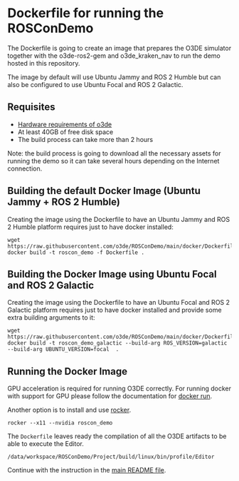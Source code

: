 # Dockerfile for running the ROSConDemo


The Dockerfile is going to create an image that prepares the O3DE simulator
together with the o3de-ros2-gem and o3de_kraken_nav to run the demo hosted
in this repository.

The image by default will use Ubuntu Jammy and ROS 2 Humble but can also
be configured to use Ubuntu Focal and ROS 2 Galactic.

## Requisites

 * [Hardware requirements of o3de](https://www.o3de.org/docs/welcome-guide/requirements/)
 * At least 40GB of free disk space
 * The build process can take more than 2 hours

Note: the build process is going to download all the necessary assets for running
the demo so it can take several hours depending on the Internet connection.

## Building the default Docker Image (Ubuntu Jammy + ROS 2 Humble)

Creating the image using the Dockerfile to have an Ubuntu Jammy and ROS 2
Humble platform requires just to have docker installed:

```
wget https://raw.githubusercontent.com/o3de/ROSConDemo/main/docker/Dockerfile
docker build -t roscon_demo -f Dockerfile .
```

## Building the Docker Image using Ubuntu Focal and ROS 2 Galactic

Creating the image using the Dockerfile to have an Ubuntu Focal and ROS 2
Galactic platform requires just to have docker installed and provide some
extra building arguments to it:

```
wget https://raw.githubusercontent.com/o3de/ROSConDemo/main/docker/Dockerfile
docker build -t roscon_demo_galactic --build-arg ROS_VERSION=galactic --build-arg UBUNTU_VERSION=focal  .
```


## Running the Docker Image

GPU acceleration is required for running O3DE correctly. For running docker
with support for GPU please follow the documentation for
[docker run](https://docs.docker.com/engine/reference/commandline/run/).

Another option is to install and use [rocker](https://github.com/osrf/rocker).

```
rocker --x11 --nvidia roscon_demo
```

The `Dockerfile` leaves ready the compilation of all the O3DE artifacts to be able
to execute the Editor.
```
/data/workspace/ROSConDemo/Project/build/linux/bin/profile/Editor
```

Continue with the instruction in the
[main README file](https://github.com/o3de/ROSConDemo/blob/main/README.md).
